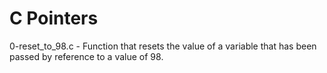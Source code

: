 # C Pointers

0-reset_to_98.c - Function that resets the value of a variable that has been passed by reference to a value of 98.

